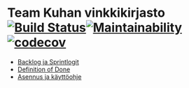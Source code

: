 # Team Kuhan vinkkikirjasto [![Build Status](https://travis-ci.org/Mirex97/Team-Kuha-Ohtu.svg?branch=master)](https://travis-ci.org/Mirex97/Team-Kuha-Ohtu)[![Maintainability](https://api.codeclimate.com/v1/badges/6c8b0a0f522f995b15f8/maintainability)](https://codeclimate.com/github/Mirex97/Team-Kuha-Ohtu/maintainability)[![codecov](https://codecov.io/gh/Mirex97/Team-Kuha-Ohtu/branch/master/graph/badge.svg)](https://codecov.io/gh/Mirex97/Team-Kuha-Ohtu)

* [Backlog ja Sprintlogit](https://docs.google.com/spreadsheets/d/10le1rAXnpnXbXQAB3VVUD4vGYFyIbnLuF8VZ20hsJDA/edit?usp=sharing)
* [Definition of Done](doc/DEFINITION_OF_DONE.md)
* [Asennus ja käyttöohje](doc/ASENNUS_JA_KAYTTOOHJE.md)
